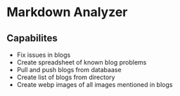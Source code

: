 # Markdown Analyzer

## Capabilites
* Fix issues in blogs
* Create spreadsheet of known blog problems
* Pull and push blogs from databaase
* Create list of blogs from directory
* Create webp images of all images mentioned in blogs


